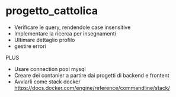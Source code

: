 # progetto_cattolica
- Verificare le query, rendendole case insensitive
- Implementare la ricerca per insegnamenti
- Ultimare dettaglio profilo
- gestire errori

PLUS
- Usare connection pool mysql
- Creare dei contanier a partire dai progetti di backend e frontent 
- Avviarli come stack docker https://docs.docker.com/engine/reference/commandline/stack/
